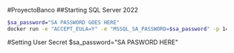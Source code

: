 #ProyectoBanco
##Starting SQL Server 2022
```zsh
$sa_password="SA PASSWORD GOES HERE"
docker run -e "ACCEPT_EULA=Y" -e "MSSQL_SA_PASSWORD=$sa_password" -p 1433:1433 -d -v sqlvolume:/var/opt/mssql --rm --name mssql mcr.microsoft.com/mssql/server:2022-latest
```

#Setting User Secret
$sa_password="SA PASWORD HERE"